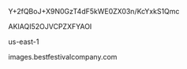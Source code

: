 Y+2fQBoJ+X9N0GzT4dF5kWE0ZX03n/KcYxkS1Qmc

AKIAQI52OJVCPZXFYAOI

us-east-1

images.bestfestivalcompany.com